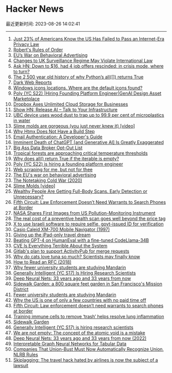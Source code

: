 # Hacker News

最近更新时间: 2023-08-26 14:02:41

--- 
1. [Just 23% of Americans Know the US Has Failed to Pass an Internet-Era Privacy Law](https://www.techdirt.com/2023/08/25/just-23-of-americans-know-the-u-s-has-failed-to-pass-an-internet-era-privacy-law/) 
2. [Robert's Rules of Order](https://en.wikipedia.org/wiki/Robert%27s_Rules_of_Order) 
3. [EU’s War on Behavioral Advertising](https://thisisunpacked.substack.com/p/the-eu-war-on-behavioral-advertising) 
4. [Changes to UK Surveillance Regime May Violate International Law](https://www.justsecurity.org/87615/changes-to-uk-surveillance-regime-may-violate-international-law/) 
5. [Ask HN: Down to $16, had 4 job offers rescinded; in crisis mode, where to turn?](https://news.ycombinator.com/item?id=37264893) 
6. [The 2,500 year old history of why Python’s all([]) returns True](https://blog.carlmjohnson.net/post/2020/python-square-of-opposition/) 
7. [Dark Web Reports](https://www.dailydarkweb.com) 
8. [Windows icons locations. Where are the default icons found?](https://www.digitalcitizen.life/where-find-most-windows-10s-native-icons/) 
9. [Poly (YC S22) |Hiring Founding Platform Engineer|GenAI Design Asset Marketplace](https://www.ycombinator.com/companies/poly/jobs/L4ObRgn-founding-platform-full-stack-front-end-developer-generative-ai-enabled-design-asset-marketplace-founding-team-at-a-yc-startup-backed-by-bloomberg-felicis-figma) 
10. [Dropbox Axes Unlimited Cloud Storage for Businesses](https://blog.dropbox.com/topics/product/updates-to-our-storage-policy-on-dropbox-advanced) 
11. [Show HN: Release AI – Talk to Your Infrastructure](https://news.ycombinator.com/item?id=37263473) 
12. [UBC device uses wood dust to trap up to 99.9 per cent of microplastics in water](https://news.ubc.ca/2023/08/16/microplastic-pollution-plants-could-be-the-answer/) 
13. [Slime molds are gorgeous (you just never knew it) [video]](https://www.youtube.com/watch?v=gpt9cJrEZ_Y) 
14. [Why Htmx Does Not Have a Build Step](https://htmx.org/essays/no-build-step/) 
15. [Email Authentication: A Developer's Guide](https://resend.com/blog/email-authentication-a-developers-guide) 
16. [Imminent Death of ChatGPT [and Generative AI] Is Greatly Exaggerated](https://synthedia.substack.com/p/the-imminent-death-of-chatgpt-and) 
17. [Big Ass Data Broker Opt-Out List](https://github.com/yaelwrites/Big-Ass-Data-Broker-Opt-Out-List) 
18. [Tropical forests are approaching critical temperature thresholds](https://www.nature.com/articles/s41586-023-06391-z) 
19. [Why does all() return True if the iterable is empty?](https://blog.carlmjohnson.net/post/2020/python-square-of-opposition/) 
20. [Poly (YC S22) is hiring a founding platform engineer](https://www.ycombinator.com/companies/poly/jobs/L4ObRgn-founding-platform-full-stack-front-end-developer-generative-ai-enabled-design-asset-marketplace-founding-team-at-a-yc-startup-backed-by-bloomberg-felicis-figma) 
21. [Web scraping for me, but not for thee](https://blog.ericgoldman.org/archives/2023/08/web-scraping-for-me-but-not-for-thee-guest-blog-post.htm) 
22. [The EU's war on behavioral advertising](https://thisisunpacked.substack.com/p/the-eu-war-on-behavioral-advertising) 
23. [The Notetaking Cold War (2020)](https://every.to/superorganizers/the-notetaking-cold-war-591898) 
24. [Slime Molds [video]](https://www.youtube.com/watch?v=gpt9cJrEZ_Y) 
25. [Wealthy People Are Getting Full-Body Scans. Early Detection or Unnecessary?](https://www.wsj.com/health/wellness/full-body-preventive-scan-cost-eb291fcc) 
26. [Fifth Circuit: Law Enforcement Doesn’t Need Warrants to Search Phones at Border](https://www.techdirt.com/2023/08/25/fifth-circuit-says-law-enforcement-doesnt-need-warrants-to-search-phones-at-the-border/) 
27. [NASA Shares First Images from US Pollution-Monitoring Instrument](https://www.nasa.gov/press-release/nasa-shares-first-images-from-us-pollution-monitoring-instrument/) 
28. [The real cost of a preventive health scan goes well beyond the price tag](https://www.wsj.com/health/wellness/full-body-preventive-scan-cost-eb291fcc) 
29. [X to use Israeli software to require selfie, govt-issued ID for verification](https://www.jpost.com/business-and-innovation/article-755505) 
30. [Casio Caleid XM-700 Mobile Navigator (1997)](https://blog.gingerbeardman.com/2023/08/25/casio-caleid-xm700-mobile-navigator-hardware/) 
31. [Giving up the iPad-only travel dream](https://sixcolors.com/post/2023/08/why-i-gave-up-on-the-ipad-only-dream/) 
32. [Beating GPT-4 on HumanEval with a fine-tuned CodeLlama-34B](https://www.phind.com/blog/code-llama-beats-gpt4) 
33. [CVE Is Everything Terrible About the System](https://daniel.haxx.se/blog/2023/08/26/cve-2020-19909-is-everything-that-is-wrong-with-cves/) 
34. [Gitlab's plan to support ActivityPub for merge requests](https://gitlab.com/groups/gitlab-org/-/epics/11247) 
35. [Why do cats love tuna so much? Scientists may finally know](https://www.science.org/content/article/why-do-cats-love-tuna-so-much-scientists-may-finally-know) 
36. [How to Read an RFC (2018)](https://www.ietf.org/blog/how-read-rfc/) 
37. [Why fewer university students are studying Mandarin](https://www.economist.com/china/2023/08/24/why-fewer-university-students-are-studying-mandarin) 
38. [Generally Intelligent (YC S17) Is Hiring Research Scientists](https://news.ycombinator.com/item?id=37268923) 
39. [Deep Neural Nets: 33 years ago and 33 years from now](http://karpathy.github.io/2022/03/14/lecun1989/) 
40. [Sidewalk Garden: a 800 square feet garden in San Francisco's Mission District](https://zachklein.com/Sidewalk+Garden) 
41. [Fewer university students are studying Mandarin](https://www.economist.com/china/2023/08/24/why-fewer-university-students-are-studying-mandarin) 
42. [Why the US is one of only a few countries with no paid time off](https://www.vox.com/policy-and-politics/2019/12/24/21035628/new-york-paid-time-off) 
43. [Fifth Circuit: Law enforcement doesn’t need warrants to search phones at border](https://www.techdirt.com/2023/08/25/fifth-circuit-says-law-enforcement-doesnt-need-warrants-to-search-phones-at-the-border/) 
44. [Training immune cells to remove ‘trash’ helps resolve lung inflammation](https://today.uic.edu/immune-cells-acute-lung-injury/) 
45. [Sidewalk Garden](https://zachklein.com/Sidewalk+Garden) 
46. [Generally Intelligent (YC S17) is hiring research scientists](https://news.ycombinator.com/item?id=37268923) 
47. [We are not empty: The concept of the atomic void is a mistake](https://aeon.co/essays/why-the-empty-atom-picture-misunderstands-quantum-theory) 
48. [Deep Neural Nets: 33 years ago and 33 years from now (2022)](http://karpathy.github.io/2022/03/14/lecun1989/) 
49. [Interpretable Graph Neural Networks for Tabular Data](https://arxiv.org/abs/2308.08945) 
50. [Companies That Union-Bust Must Now Automatically Recognize Union, NLRB Rules](https://www.vice.com/en/article/dy3xej/companies-that-union-bust-must-now-automatically-recognize-union-nlrb-rules) 
51. [Skiplagging: The travel hack hated by airlines is now the subject of a lawsuit](https://www.abc.net.au/news/2023-08-26/skiplagging-is-the-travel-hack-that-airlines-hate/102742604) 
